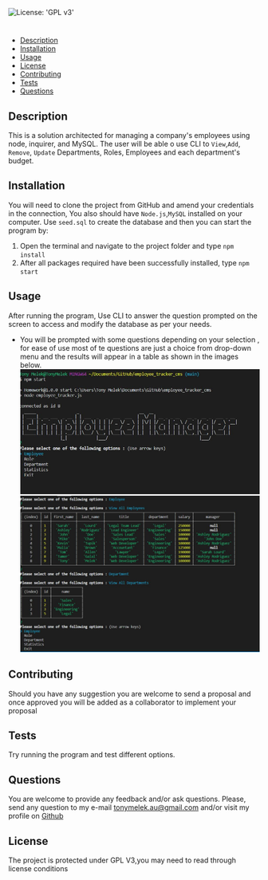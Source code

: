 ![License: 'GPL v3'](https://img.shields.io/badge/License-GPLv3-blue.svg)
# 
* [Description](#description)
* [Installation](#installation)
* [Usage](#usage)
* [License](#license)
* [Contributing](#contributing)
* [Tests](#tests)
* [Questions](#questions)
## Description
This is a solution architected for managing a company's employees using node, inquirer, and MySQL.
The user will be able o use CLI to `View`,`Add`, `Remove`, `Update` Departments, Roles, Employees and each department's budget.
## Installation
You will need to clone the project from GitHub and amend your credentials in the connection, You also should have  `Node.js`,`MySQL` installed on your computer. Use `seed.sql` to create the database and then you can start the program by:
1. Open the terminal and navigate to the project folder and type `npm install`
2. After all packages required have been successfully installed, type `npm start`
## Usage
After running the program, Use CLI to answer the question prompted on the screen to access and modify the database as per your needs.
* You will be prompted with some questions depending on your selection , for ease of use most of te questions are just a choice from drop-down menu and the results will appear in a table as shown in the images below.
![First_Screen](./readme_images/first.jpg)
![Second_Screen](./readme_images/second.jpg)
## Contributing
Should you have any suggestion you are welcome to send a proposal and once approved you will be added as a collaborator to implement your proposal
## Tests
Try running the program and test different options.
## Questions
You are welcome to provide any feedback and/or ask questions.
Please, send any question to my e-mail [tonymelek.au@gmail.com](mailto:tonymelek.au@gmail.com) and/or visit my profile on [Github](https://github.com/tonymelek)

## License
The project is protected under GPL V3,you may need to read through license conditions
